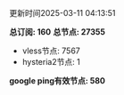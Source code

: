 更新时间2025-03-11 04:13:51

**总订阅: 160**
**总节点: 27355**
- vless节点: 7567
- hysteria2节点: 1

**google ping有效节点: 580**

